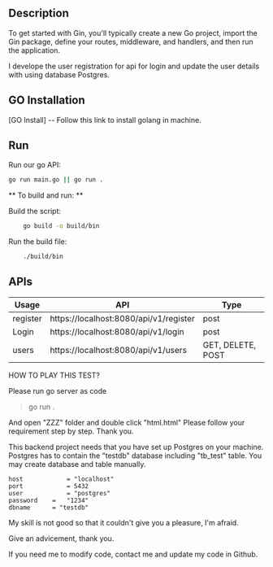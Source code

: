 ## Description

To get started with Gin, you'll typically create a new Go project, import the Gin package, define your routes, middleware, and handlers, and then run the application.

I develope the user registration for api for login and update the user details with using database Postgres.

## GO Installation

[GO Install] -- Follow this link to install golang in machine.

## Run

Run our go API:

```sh
go run main.go || go run .
```

** To build and run: **

Build the script:

```sh
    go build -o build/bin
```

Run the build file:

```sh
    ./build/bin
```

## APIs

| Usage    | API                                    | Type              |
| -------- | -------------------------------------- | ----------------- |
| register | https://localhost:8080/api/v1/register | post              |
| Login    | https://localhost:8080/api/v1/login    | post              |
| users    | https://localhost:8080/api/v1/users    | GET, DELETE, POST |

HOW TO PLAY THIS TEST?

Please run go server as code

> go run .

And open "ZZZ" folder and double click "html.html"
Please follow your requirement step by step.
Thank you.

This backend project needs that you have set up Postgres on your machine.
Postgres has to contain the "testdb" database including "tb_test" table.
You may create database and table manually.

    host			= "localhost"
    port			= 5432
    user			= "postgres"
    password	=	"1234"
    dbname		= "testdb"

My skill is not good so that it couldn't give you a pleasure, I'm afraid.

Give an advicement, thank you.

If you need me to modify code, contact me and update my code in Github.
